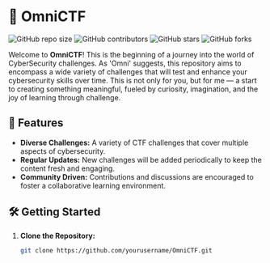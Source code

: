 # 🚀 OmniCTF

![GitHub repo size](https://img.shields.io/github/repo-size/CodingRule/OmniCTF)
![GitHub contributors](https://img.shields.io/github/contributors/CodingRule/OmniCTF)
![GitHub stars](https://img.shields.io/github/stars/CodingRule/OmniCTF?style=social)
![GitHub forks](https://img.shields.io/github/forks/CodingRule/OmniCTF?style=social)

Welcome to **OmniCTF**! This is the beginning of a journey into the world of CyberSecurity challenges. As 'Omni' suggests, this repository aims to encompass a wide variety of challenges that will test and enhance your cybersecurity skills over time. 
This is not only for you, but for me — a start to creating something meaningful, fueled by curiosity, imagination, and the joy of learning through challenge.

## 🌟 Features

- **Diverse Challenges:** A variety of CTF challenges that cover multiple aspects of cybersecurity.
- **Regular Updates:** New challenges will be added periodically to keep the content fresh and engaging.
- **Community Driven:** Contributions and discussions are encouraged to foster a collaborative learning environment.

## 🛠️ Getting Started

1. **Clone the Repository:**

   ```bash
   git clone https://github.com/yourusername/OmniCTF.git

